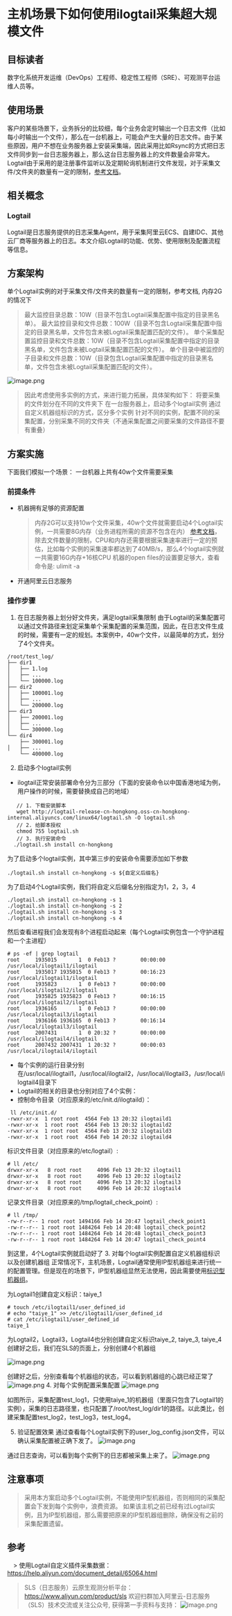 # 主机场景下如何使用ilogtail采集超大规模文件

## 目标读者
数字化系统开发运维（DevOps）工程师、稳定性工程师（SRE）、可观测平台运维人员等。

## 使用场景
客户的某些场景下，业务拆分的比较细，每个业务会定时输出一个日志文件（比如每小时输出一个文件），那么在一台机器上，可能会产生大量的日志文件。由于某些原因，用户不想在业务服务器上安装采集端，因此采用比如Rsync的方式把日志文件同步到一台日志服务器上，那么这台日志服务器上的文件数量会非常大。Logtail由于采用的是注册事件监听以及定期轮询机制进行文件发现，对于采集文件/文件夹的数量有一定的限制，[参考文档](./https://help.aliyun.com/document_detail/64999.html?spm=a2c4g.26937906.0.0.48aa5b53mNFAlh)。

## 相关概念

### Logtail
Logtail是日志服务提供的日志采集Agent，用于采集阿里云ECS、自建IDC、其他云厂商等服务器上的日志。本文介绍Logtail的功能、优势、使用限制及配置流程等信息。

## 方案架构

单个Logtail实例的对于采集文件/文件夹的数量有一定的限制，参考文档, 内存2G的情况下

 > 最大监控目录总数：10W（目录不包含Logtail采集配置中指定的目录黑名单）。
 > 最大监控目录和文件总数：100W（目录不包含Logtail采集配置中指定的目录黑名单，文件包含未被Logtail采集配置匹配的文件）。
 > 单个采集配置监控目录和文件总数：10W（目录不包含Logtail采集配置中指定的目录黑名单，文件包含未被Logtail采集配置匹配的文件）。
 > 单个目录中被监控的子目录和文件总数：10W（目录包含Logtail采集配置中指定的目录黑名单，文件包含未被Logtail采集配置匹配的文件）。

   ![image.png](./img/4.1.png)

 > 因此考虑使用多实例的方式，来进行能力拓展，具体架构如下：
 > 将要采集的文件划分在不同的文件夹下
 > 在一台服务器上，启动多个logtail实例
 > 通过自定义机器组标识的方式，区分多个实例
 > 针对不同的实例，配置不同的采集配置，分别采集不同的文件夹（不通采集配置之间要采集的文件路径不要有重叠）

## 方案实施
下面我们模拟一个场景：
一台机器上共有40w个文件需要采集
### 前提条件
- 机器拥有足够的资源配置
  > 内存2G可以支持10w个文件采集，40w个文件就需要启动4个Logtail实例，一共需要8G内存（业务进程所需的资源不包含在内）
  > [参考文档](https://help.aliyun.com/document_detail/32278.htm?spm=a2c4g.26937906.0.0.48aa39f3fxgcOu#concept-sdg-czb-wdb)，除去文件数量的限制，CPU和内存还需要根据采集速率进行一定的预估，比如每个实例的采集速率都达到了40MB/s，那么4个logtail实例就一共需要16G内存+16核CPU
  > 机器的open files的设置要足够大，查看命令是: ulimit -a

- 开通阿里云日志服务

### 操作步骤
1. 在日志服务器上划分好文件夹，满足logtail采集限制
由于Logtail的采集配置可以通过文件路径来划定采集单个采集配置的采集范围，因此，在日志文件生成的时候，需要有一定的规划。本案例中，40w个文件，以最简单的方式，划分了4个文件夹。
```
/root/test_log/
├── dir1
│   ├── 1.log
│   ├── ...
│   └── 100000.log
├── dir2
│   ├── 100001.log
│   ├── ...
│   └── 200000.log
├── dir3
│   ├── 200001.log
│   ├── ...
│   └── 300000.log
└── dir4
    ├── 300001.log
│   ├── ...
    └── 400000.log

```
 2. 启动多个logtail实例
   - ilogtail正常安装部署命令分为三部分（下面的安装命令以中国香港地域为例，用户操作的时候，需要替换成自己的地域）

```
   // 1. 下载安装脚本
   wget http://logtail-release-cn-hongkong.oss-cn-hongkong-internal.aliyuncs.com/linux64/logtail.sh -O logtail.sh
   // 2. 给脚本授权
   chmod 755 logtail.sh
   // 3. 执行安装命令
  ./logtail.sh install cn-hongkong
```
为了启动多个logtail实例，其中第三步的安装命令需要添加如下参数

```
./logtail.sh install cn-hongkong -s ${自定义后缀名}
```

为了启动4个Logtail实例，我们将自定义后缀名分别指定为1，2，3，4

```
./logtail.sh install cn-hongkong -s 1
./logtail.sh install cn-hongkong -s 2
./logtail.sh install cn-hongkong -s 3
./logtail.sh install cn-hongkong -s 4
```

然后查看进程我们会发现有8个进程启动起来（每个Logtail实例包含一个守护进程和一个主进程）

```
# ps -ef | grep logtail
root     1935015       1  0 Feb13 ?        00:00:00 /usr/local/ilogtail1/ilogtail
root     1935017 1935015  0 Feb13 ?        00:16:23 /usr/local/ilogtail1/ilogtail
root     1935823       1  0 Feb13 ?        00:00:00 /usr/local/ilogtail2/ilogtail
root     1935825 1935823  0 Feb13 ?        00:16:15 /usr/local/ilogtail2/ilogtail
root     1936165       1  0 Feb13 ?        00:00:00 /usr/local/ilogtail3/ilogtail
root     1936166 1936165  0 Feb13 ?        00:16:14 /usr/local/ilogtail3/ilogtail
root     2007431       1  0 20:32 ?        00:00:00 /usr/local/ilogtail4/ilogtail
root     2007432 2007431  1 20:32 ?        00:00:03 /usr/local/ilogtail4/ilogtail
```
- 每个实例的运行目录分别在/usr/local/ilogtail1，/usr/local/ilogtail2，/usr/local/ilogtail3，/usr/local/ilogtail4目录下
- Logtail的相关的目录也分别对应了4个实例：
- 控制命令目录（对应原来的/etc/init.d/ilogtaild）：
```
 ll /etc/init.d/
-rwxr-xr-x  1 root root  4564 Feb 13 20:32 ilogtaild1
-rwxr-xr-x  1 root root  4564 Feb 13 20:32 ilogtaild2
-rwxr-xr-x  1 root root  4564 Feb 13 20:32 ilogtaild3
-rwxr-xr-x  1 root root  4564 Feb 14 20:32 ilogtaild4
```
标识文件目录（对应原来的/etc/logtail）:
```
# ll /etc/
drwxr-xr-x   8 root root     4096 Feb 13 20:32 ilogtail1
drwxr-xr-x   8 root root     4096 Feb 13 20:32 ilogtail2
drwxr-xr-x   8 root root     4096 Feb 13 20:32 ilogtail3
drwxr-xr-x   8 root root     4096 Feb 14 20:32 ilogtail4
```
记录文件目录（对应原来的/tmp/logtail_check_point）:
```
# ll /tmp/
-rw-r--r-- 1 root root 1494166 Feb 14 20:47 logtail_check_point1
-rw-r--r-- 1 root root 1484264 Feb 14 20:48 logtail_check_point2
-rw-r--r-- 1 root root 1484264 Feb 14 20:48 logtail_check_point3
-rw-r--r-- 1 root root 1484264 Feb 14 20:47 logtail_check_point4
```
到这里，4个Logtail实例就启动好了
 3. 对每个logtail实例配置自定义机器组标识以及创建机器组
 正常情况下，主机场景，Logtail通常使用IP型机器组来进行统一的配置管理。但是现在的场景下，IP型机器组显然无法使用，因此需要使用[标识型机器组](https://help.aliyun.com/document_detail/28983.html?spm=a2c4g.26937906.0.0.48aa7674Zh0s0O)。

为Logtail1创建自定义标识：taiye_1

```
# touch /etc/ilogtail1/user_defined_id
# echo "taiye_1" >> /etc/ilogtail1/user_defined_id
# cat /etc/ilogtail1/user_defined_id
taiye_1
```
为Logtail2，Logtail3，Logtail4也分别创建自定义标识taiye_2, taiye_3, taiye_4创建好之后，我们在SLS的页面上，分别创建4个机器组

   ![image.png](./img/4.2.png)

创建好之后，分别查看每个机器组的状态，可以看到机器组的心跳已经正常了
   ![image.png](./img/4.3.png)
4. 对每个实例配置采集配置
   ![image.png](./img/4.4.png)

如图所示，采集配置test_log1，只使用taiye_1的机器组（里面只包含了Logtail1的实例），采集的日志路径里，也只配置了/root/test_log/dir1的路径。以此类比，创建采集配置test_log2，test_log3，test_log4。

5. 验证配置效果
通过查看每个Logtail实例下的user_log_config.json文件，可以确认采集配置被正确下发了。
 ![image.png](./img/4.5.png)

 通过日志查询，可以看到每个实例下的日志都被采集上来了。
  ![image.png](./img/4.6.png)

## 注意事项
> 采用本方案启动多个Logtail实例，不能使用IP型机器组，否则相同的采集配置会下发到每个实例中，浪费资源。
> 如果该主机之前已经有过Logtail实例，且为IP型机器组，那么需要把原来的IP型机器组删除，确保没有之前的采集配置遗留。

## 参考
　> 使用Logtail自定义插件采集数据：https://help.aliyun.com/document_detail/65064.html
  > SLS（日志服务）云原生观测分析平台：https://www.aliyun.com/product/sls
  > 欢迎扫群加入阿里云-日志服务（SLS）技术交流或关注公众号, 获得第一手资料与支持：
 ![image.png](./img/4.7.png)









